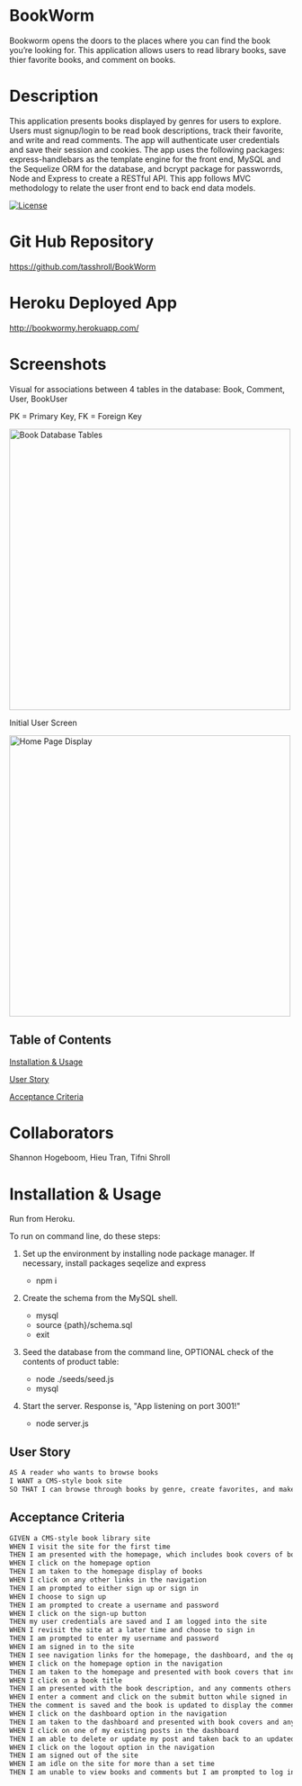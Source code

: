 # BookWorm

Bookworm opens the doors to the places where you can find the book you’re looking for. This application allows users to read library books, save thier favorite books, and comment on books.

# Description

This application presents books displayed by genres for users to explore. Users must signup/login to be read book descriptions, track their favorite, and write and read comments. The app will authenticate user credentials and save their session and cookies. The app uses the following packages: express-handlebars as the template engine for the front end, MySQL and the Sequelize ORM for the database, and bcrypt package for passworrds, Node and Express to create a RESTful API. This app follows MVC methodology to relate the user front end to back end data models.


[![License](https://img.shields.io/badge/License-n/a-n/a.svg)](n/a)

# Git Hub Repository

https://github.com/tasshroll/BookWorm


# Heroku Deployed App

http://bookwormy.herokuapp.com/


# Screenshots

Visual for associations between 4 tables in the database: Book, Comment, User, BookUser

PK = Primary Key, FK = Foreign Key

<img src="./Assets/book-data-base.png" alt="Book Database Tables" width="500">

Initial User Screen

<img src="./Assets/homepage.png" alt="Home Page Display" width="500">

## Table of Contents

[Installation & Usage](#installation--usage)

[User Story](#user-story)

[Acceptance Criteria](#acceptance-criteria)

# Collaborators

Shannon Hogeboom, Hieu Tran, Tifni Shroll

# Installation & Usage

Run from Heroku. 

To run on command line, do these steps:

1. Set up the environment by installing node package manager. If necessary, install packages seqelize and express

	* npm i 


2. Create the schema from the MySQL shell.

	* mysql
	* source {path}/schema.sql 
	* exit


3. Seed the database from the command line, OPTIONAL check of the contents of product table:

	* node ./seeds/seed.js
	* mysql

4. Start the server. Response is, "App listening on port 3001!"

	* node server.js


## User Story

```md
AS A reader who wants to browse books
I WANT a CMS-style book site
SO THAT I can browse through books by genre, create favorites, and make comments.
```


## Acceptance Criteria


```md
GIVEN a CMS-style book library site
WHEN I visit the site for the first time
THEN I am presented with the homepage, which includes book covers of books by genre; navigation links for the homepage and the dashboard; and the option to log in
WHEN I click on the homepage option
THEN I am taken to the homepage display of books
WHEN I click on any other links in the navigation
THEN I am prompted to either sign up or sign in
WHEN I choose to sign up
THEN I am prompted to create a username and password
WHEN I click on the sign-up button
THEN my user credentials are saved and I am logged into the site
WHEN I revisit the site at a later time and choose to sign in
THEN I am prompted to enter my username and password
WHEN I am signed in to the site
THEN I see navigation links for the homepage, the dashboard, and the option to log out
WHEN I click on the homepage option in the navigation
THEN I am taken to the homepage and presented with book covers that include the title and author
WHEN I click on a book title 
THEN I am presented with the book description, and any comments others have created, the creator’s username, and date created for that post and have the option to leave a comment
WHEN I enter a comment and click on the submit button while signed in
THEN the comment is saved and the book is updated to display the comment, the comment creator’s username, and the date created
WHEN I click on the dashboard option in the navigation
THEN I am taken to the dashboard and presented with book covers and any favorites I have marked along the side
WHEN I click on one of my existing posts in the dashboard
THEN I am able to delete or update my post and taken back to an updated dashboard
WHEN I click on the logout option in the navigation
THEN I am signed out of the site
WHEN I am idle on the site for more than a set time
THEN I am unable to view books and comments but I am prompted to log in again before I can add, update, or delete posts
```